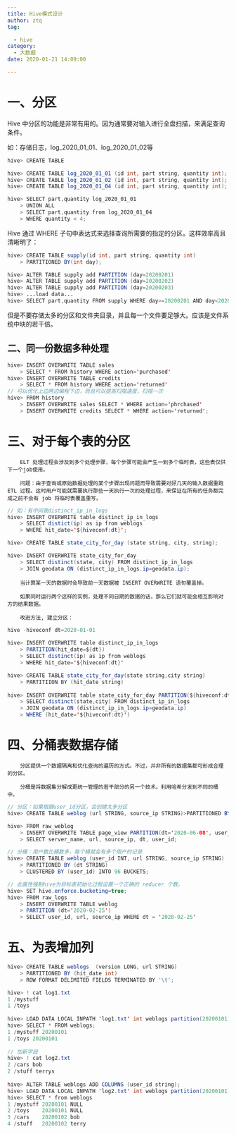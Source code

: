 ```yaml
---
title: Hive模式设计
author: ztq
tag:

  - hive
category:
  - 大数据
date: 2020-01-21 14:09:00

---
```


# 一、分区

Hive 中分区的功能是非常有用的。因为通常要对输入进行全盘扫描，来满足查询条件。

如：存储日志，log_2020_01_01、log_2020_01_02等

```java
hive> CREATE TABLE 

hive> CREATE TABLE log_2020_01_01 (id int, part string, quantity int);
hive> CREATE TABLE log_2020_01_02 (id int, part string, quantity int);
hive> CREATE TABLE log_2020_01_04 (id int, part string, quantity int);

hive> SELECT part,quantity log_2020_01_01
    > UNION ALL
    > SELECT part,quantity from log_2020_01_04
    > WHERE quantity < 4;
```

Hive 通过 WHERE 子句中表达式来选择查询所需要的指定的分区。这样效率高且清晰明了：

```java
hive> CREATE TABLE supply(id int, part string, quantity int) 
    > PARTITIONED BY(int day);

hive> ALTER TABLE supply add PARTITION (day=20200201)
hive> ALTER TABLE supply add PARTITION (day=20200202)
hive> ALTER TABLE supply add PARTITION (day=20200203)
hive> ...load data...
hive> SELECT part,quantity FROM supply WHERE day>=20200201 AND day<20200203 AND quantity<4;
```

但是不要存储太多的分区和文件夹目录，并且每一个文件要足够大。应该是文件系统中块的若干倍。

## 二、同一份数据多种处理

```java
hive> INSERT OVERWRITE TABLE sales
    > SELECT * FROM history WHERE action='purchased'
hive> INSERT OVERWRITE TABLE credits
    > SELECT * FROM history WHERE action='returned'
// 可以优化上边两边编程下边，而且可以提高扫描速度，扫描一次
hive> FROM history
    > INSERT OVERWRITE sales SELECT * WHERE action='phrchased'
    > INSERT OVERWRITE credits SELECT * WHERE action='returned';
```

# 三、对于每个表的分区

		ELT 处理过程会涉及到多个处理步骤，每个步骤可能会产生一到多个临时表，这些表仅供下一个job使用。

		问题：由于查询或原始数据处理的某个步骤出现问题而导致需要对好几天的输入数据重跑 ETL 过程。这时用户可能就需要执行那些一天执行一次的处理过程，来保证在所有的任务都完成之前不会有 job 将临时表覆盖重写。

```java
// 如：有中间表distinct_ip_in_logs
hive> INSERT OVERWRITE table distinct_ip_in_logs 
    > SELECT distict(ip) as ip from weblogs
    > WHERE hit_date='${hiveconf:dt}';

hive> CREATE TABLE state_city_for_day (state string, city, string);

hive> INSERT OVERWRITE state_city_for_day
    > SELECT distinct(state, city) FROM distinct_ip_in_logs
    > JOIN geodata ON (distinct_ip_in_logs.ip=geodata.ip);
```

		当计算某一天的数据时会导致前一天数据被 INSERT OVERWRITE 语句覆盖掉。

		如果同时运行两个这样的实例，处理不同日期的数据的话，那么它们就可能会相互影响对方的结果数据。

		改进方法, 建立分区：

```java
hive -hiveconf dt=2020-01-01
    
hive> INSERT OVERWRITE table distinct_ip_in_logs
    > PARTITION(hit_date=${dt})
    > SELECT distinct(ip) as ip from weblogs
    > WHERE hit_date='${hiveconf:dt}'

hive> CREATE TABLE state_city_for_day(state string,city string)
    > PARTITIION BY (hit_date string)
    
hive> INSERT OVERWRITE table state_city_for_day PARTITION(${hiveconf:dt})
    > SELECT distinct(state,city) FROM distinct_ip_in_logs
    > JOIN geodata ON (distinct_ip_in_logs.ip=geodata.ip)
    > WHERE (hit_date='${hiveconf:dt}')
```

# 四、分桶表数据存储

		分区提供一个数据隔离和优化查询的遍历的方式。不过，并非所有的数据集都可形成合理的分区。

		分桶是将数据集分解成更统一管理的若干部分的另一个技术。利用哈希分发到不同的桶中。

```java
// 分区：如果根据user_id分区，会创建太多分区
hive> CREATE TABLE weblog (url STRING, source_ip STRING)>PARTITIONED BY (dt STRING, user_id INT);

hive> FROM raw_weblog
    > INSERT OVERWRITE TABLE page_view PARTITION(dt='2020-06-08', user_id)
    > SELECT server_name, url, source_ip, dt, user_id;

// 分桶：用户数比桶数多，每个桶就会有多个用户的记录
hive> CREATE TABLE weblog (user_id INT, url STRING, source_ip STRING)
    > PARTITIONED BY (dt STRING)
    > CLUSTERED BY (user_id) INTO 96 BUCKETS;

// 此属性强制hive为目标表初始化过程设置一个正确的 reducer 个数。
hive> SET hive.enforce.bucketing=true;
hive> FROM raw_logs
    > INSERT OVERWRITE TABLE weblog
    > PARTITION (dt='2020-02-25')
    > SELECT user_id, url, source_ip WHERE dt = '2020-02-25'
```

# 五、为表增加列

```java
hive> CREATE TABLE weblogs  (version LONG, url STRING)
    > PARTITIONED BY (hit_date int)
    > ROW FORMAT DELIMITED FIELDS TERMINATED BY '\t';

hive> ! cat log1.txt
1 /mystuff
1 /toys
    
hive> LOAD DATA LOCAL INPATH 'log1.txt' int weblogs partition(20200101);
hive> SELECT * FROM weblogs;
1 /mystuff 20200101
1 /toys 20200101
    
// 加新字段
hive> ! cat log2.txt
2 /cars bob
2 /stuff terrys
    
hive> ALTER TABLE weblogs ADD COLUMNS (user_id string);
hive> LOAD DATA LOCAL INPATH 'log2.txt' int weblogs partition(20200101);
hive> SELECT * from weblogs
1 /mystuff 20200101 NULL
2 /toys    20200101 NULL
3 /cars    20200102 bob
4 /stuff   20200102 terry
```

